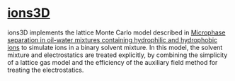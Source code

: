 <!--
.. title: ions3D
.. slug: ions3D
.. date: 2018-01-04 21:35:00 UTC+01:00
.. tags: 
.. category: 
.. link:
.. description: 
.. type: text
.. pretty_url: False
.. image: /files/ions3d.png
-->

<a href="https://bitbucket.org/Grieverheart/ions3d" target="_blank"><h1>ions3D</h1></a>

ions3D implements the lattice Monte Carlo model described in [Microphase separation in oil-water mixtures containing hydrophilic and hydrophobic ions](https://journals.aps.org/prl/abstract/10.1103/PhysRevLett.119.218001) to simulate ions in a binary solvent mixture. In this model, the solvent mixture and electrostatics are treated explicitly, by combining the simplicity of a lattice gas model and the efficiency of the auxiliary field method for treating the electrostatics.
